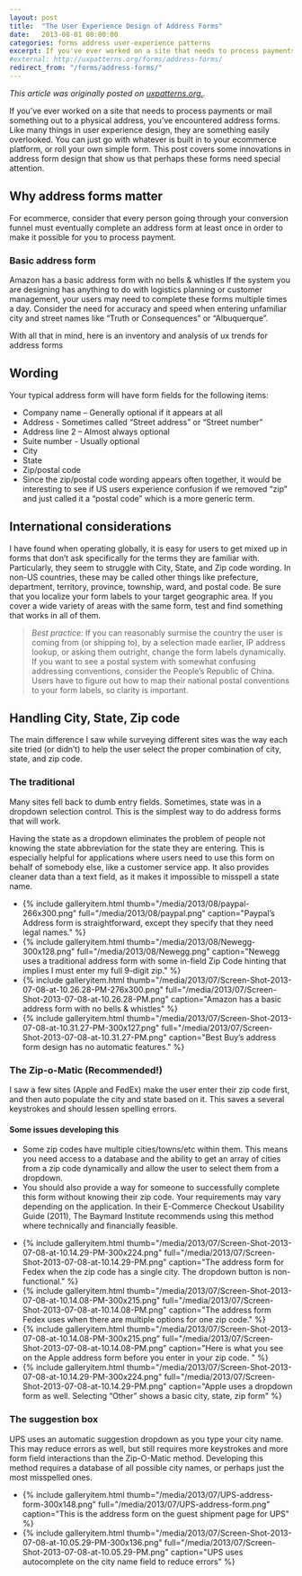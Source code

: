 ```yaml
---
layout: post
title:  "The User Experience Design of Address Forms"
date:   2013-08-01 00:00:00
categories: forms address user-experience patterns
excerpt: If you've ever worked on a site that needs to process payments or mail something out to a physical address, you've encountered address forms. This post covers some innovations in address form design that show us that perhaps these forms need special attention.
#external: http://uxpatterns.org/forms/address-forms/
redirect_from: "/forms/address-forms/"
---
```


_This article was originally posted on [uxpatterns.org.](http://uxpatterns.org/forms/address-forms/)._

If you’ve ever worked on a site that needs to process payments or mail something out to a physical address, you’ve encountered address forms. Like many things in user experience design, they are something easily overlooked. You can just go with whatever is built in to your ecommerce platform, or roll your own simple form. This post covers some innovations in address form design that show us that perhaps these forms need special attention.

## Why address forms matter

For ecommerce, consider that every person going through your conversion funnel must eventually complete an address form at least once in order to make it possible for you to process payment.

### Basic address form

Amazon has a basic address form with no bells & whistles
If the system you are designing has anything to do with logistics planning or customer management, your users may need to complete these forms multiple times a day. Consider the need for accuracy and speed when entering unfamiliar city and street names like “Truth or Consequences” or “Albuquerque”.

With all that in mind, here is an inventory and analysis of ux trends for address forms

## Wording

Your typical address form will have form fields for the following items:

- Company name – Generally optional if it appears at all
- Address - Sometimes called “Street address” or “Street number”
- Address line 2 – Almost always optional
- Suite number - Usually optional
- City
- State
- Zip/postal code
- Since the zip/postal code wording appears often together, it would be interesting to see if US users experience confusion if we removed “zip” and just called it a “postal code” which is a more generic term.

## International considerations

I have found when operating globally, it is easy for users to get mixed up in forms that don’t ask specifically for the terms they are familiar with. Particularly, they seem to struggle with City, State, and Zip code wording. In non-US countries, these may be called other things like prefecture, department, territory, province, township, ward, and postal code. Be sure that you localize your form labels to your target geographic area. If you cover a wide variety of areas with the same form, test and find something that works in all of them.

> *Best practice:* If you can reasonably surmise the country the user is coming from (or shipping to), by a selection made earlier, IP address lookup, or asking them outright, change the form labels dynamically.
If you want to see a postal system with somewhat confusing addressing conventions, consider the People’s Republic of China. Users have to figure out how to map their national postal conventions to your form labels, so clarity is important.

## Handling City, State, Zip code

The main difference I saw while surveying different sites was the way each site tried (or didn’t) to help the user select the proper combination of city, state, and zip code.

### The traditional

Many sites fell back to dumb entry fields. Sometimes, state was in a dropdown selection control. This is the simplest way to do address forms that will work.

Having the state as a dropdown eliminates the problem of people not knowing the state abbreviation for the state they are entering. This is especially helpful for applications where users need to use this form on behalf of somebody else, like a customer service app. It also provides cleaner data than a text field, as it makes it impossible to misspell a state name.

<ul class="gallery">
<li>{%
  include galleryitem.html
  thumb="/media/2013/08/paypal-266x300.png"
  full="/media/2013/08/paypal.png"
  caption="Paypal’s Address form is straightforward, except they specify that they need legal names."
%}</li>
<li>{%
  include galleryitem.html
  thumb="/media/2013/08/Newegg-300x128.png"
  full="/media/2013/08/Newegg.png"
  caption="Newegg uses a traditional address form with some in-field Zip Code hinting that implies I must enter my full 9-digit zip."
%}</li>
<li>{%
  include galleryitem.html
  thumb="/media/2013/07/Screen-Shot-2013-07-08-at-10.26.28-PM-276x300.png"
  full="/media/2013/07/Screen-Shot-2013-07-08-at-10.26.28-PM.png"
  caption="Amazon has a basic address form with no bells & whistles"
%}</li>
<li>{%
  include galleryitem.html
  thumb="/media/2013/07/Screen-Shot-2013-07-08-at-10.31.27-PM-300x127.png"
  full="/media/2013/07/Screen-Shot-2013-07-08-at-10.31.27-PM.png"
  caption="Best Buy’s address form design has no automatic features."
%}</li>
</ul>

### The Zip-o-Matic (Recommended!)

I saw a few sites (Apple and FedEx) make the user enter their zip code first, and then auto populate the city and state based on it. This saves a several keystrokes and should lessen spelling errors.

#### Some issues developing this

- Some zip codes have multiple cities/towns/etc within them. This means you need access to a database and the ability to get an array of cities from a zip code dynamically and allow the user to select them from a dropdown.
- You should also provide a way for someone to successfully complete this form without knowing their zip code. Your requirements may vary depending on the application.
In their E-Commerce Checkout Usability Guide (2011), The Baymard Institute recommends using this method where technically and financially feasible.

<ul class="gallery">
<li>{%
  include galleryitem.html
  thumb="/media/2013/07/Screen-Shot-2013-07-08-at-10.14.29-PM-300x224.png"
  full="/media/2013/07/Screen-Shot-2013-07-08-at-10.14.29-PM.png"
  caption="The address form for Fedex when the zip code has a single city. The dropdown button is non-functional."
%}</li>
<li>{%
  include galleryitem.html
  thumb="/media/2013/07/Screen-Shot-2013-07-08-at-10.14.08-PM-300x215.png"
  full="/media/2013/07/Screen-Shot-2013-07-08-at-10.14.08-PM.png"
  caption="The address form Fedex uses when there are multiple options for one zip code."
%}</li>
<li>{%
  include galleryitem.html
  thumb="/media/2013/07/Screen-Shot-2013-07-08-at-10.14.08-PM-300x215.png"
  full="/media/2013/07/Screen-Shot-2013-07-08-at-10.14.08-PM.png"
  caption="Here is what you see on the Apple address form before you enter in your zip code.
"
%}</li>
<li>{%
  include galleryitem.html
  thumb="/media/2013/07/Screen-Shot-2013-07-08-at-10.14.29-PM-300x224.png"
  full="/media/2013/07/Screen-Shot-2013-07-08-at-10.14.29-PM.png"
  caption="Apple uses a dropdown form as well. Selecting “Other” shows a basic city, state, zip form"
%}</li>
</ul>

### The suggestion box

UPS uses an automatic suggestion dropdown as you type your city name. This may reduce errors as well, but still requires more keystrokes and more form field interactions than the Zip-O-Matic method. Developing this method requires a database of all possible city names, or perhaps just the most misspelled ones.

<ul class="gallery">
<li>{%
  include galleryitem.html
  thumb="/media/2013/07/UPS-address-form-300x148.png"
  full="/media/2013/07/UPS-address-form.png"
  caption="This is the address form on the guest shipment page for UPS"
%}</li>
<li>{%
  include galleryitem.html
  thumb="/media/2013/07/Screen-Shot-2013-07-08-at-10.05.29-PM-300x136.png"
  full="/media/2013/07/Screen-Shot-2013-07-08-at-10.05.29-PM.png"
  caption="UPS uses autocomplete on the city name field to reduce errors"
%}</li>

</ul>
